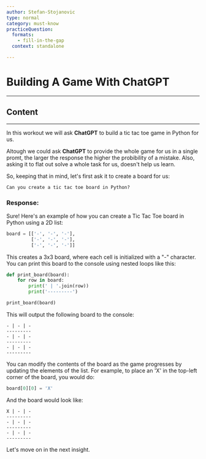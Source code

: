 ```yaml
---
author: Stefan-Stojanovic
type: normal
category: must-know
practiceQuestion:
  formats:
    - fill-in-the-gap
  context: standalone

---
```


# Building A Game With ChatGPT

---

## Content

---

In this workout we will ask **ChatGPT** to build a tic tac toe game in Python for us.

Altough we could ask **ChatGPT** to provide the whole game for us in a single promt, the larger the response the higher the probibility of a mistake. Also, asking it to flat out solve a whole task for us, doesn't help us learn.

So, keeping that in mind, let's first ask it to create a board for us:

```plain-text
Can you create a tic tac toe board in Python?
```

### Response:

Sure! Here's an example of how you can create a Tic Tac Toe board in Python using a 2D list:

```python
board = [['-', '-', '-'],
         ['-', '-', '-'],
         ['-', '-', '-']]
```

This creates a 3x3 board, where each cell is initialized with a "-" character. You can print this board to the console using nested loops like this:

```python
def print_board(board):
    for row in board:
        print(' | '.join(row))
        print('---------')

print_board(board)
```
This will output the following board to the console:
```plain-text
- | - | -
---------
- | - | -
---------
- | - | -
---------
```

You can modify the contents of the board as the game progresses by updating the elements of the list. For example, to place an 'X' in the top-left corner of the board, you would do:

```python
board[0][0] = 'X'
```

And the board would look like:
```plain-text
X | - | -
---------
- | - | -
---------
- | - | -
---------
```

Let's move on in the next insight.